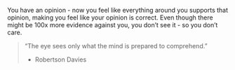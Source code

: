 You have an opinion - now you feel like everything around you supports that opinion, making you feel like your opinion is correct. Even though there might be 100x more evidence against you, you don’t see it - so you don’t care.

> “The eye sees only what the mind is prepared to comprehend.”
>  - Robertson Davies